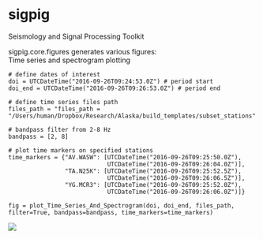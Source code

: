 # sigpig
Seismology and Signal Processing Toolkit 

sigpig.core.figures generates various figures:  
Time series and spectrogram plotting  
```
# define dates of interest
doi = UTCDateTime("2016-09-26T09:24:53.0Z") # period start
doi_end = UTCDateTime("2016-09-26T09:26:53.0Z") # period end

# define time series files path
files_path = "files_path = "/Users/human/Dropbox/Research/Alaska/build_templates/subset_stations"

# bandpass filter from 2-8 Hz
bandpass = [2, 8]

# plot time markers on specified stations
time_markers = {"AV.WASW": [UTCDateTime("2016-09-26T09:25:50.0Z"),
					 		UTCDateTime("2016-09-26T09:26:04.0Z")],
				"TA.N25K": [UTCDateTime("2016-09-26T09:25:52.5Z"),
					 		UTCDateTime("2016-09-26T09:26:06.5Z")],
				"YG.MCR3": [UTCDateTime("2016-09-26T09:25:52.0Z"),
					 		UTCDateTime("2016-09-26T09:26:06.0Z")]}

fig = plot_Time_Series_And_Spectrogram(doi, doi_end, files_path, filter=True, bandpass=bandpass, time_markers=time_markers)
```
![](doc/images/ts-spect.png?raw=true)